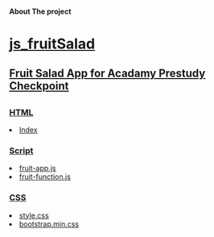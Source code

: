 <h4>About The project<h4>

  
<h1><u>js_fruitSalad<u></h1>
<h2><u>Fruit Salad App for Acadamy Prestudy Checkpoint</u><h2>

  <h3>HTML</h3>
<li> <a href="">Index</a></li>

  
  <h3>Script</h3>
<li> <a href="">fruit-app.js</a></li>
<li> <a href="">fruit-function.js</a></li>
 
  
  <h3>CSS</h3>
<li><a href="">style.css</a></li>
<li><a href="">bootstrap.min.css</a></li>

 
 
